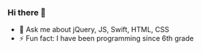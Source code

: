 ### Hi there 👋

- 💬 Ask me about jQuery, JS, Swift, HTML, CSS
- ⚡ Fun fact: I have been programming since 6th grade
